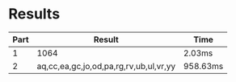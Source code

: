 # Results
| Part | Result | Time |
| --- | --- | --- |
| 1 | 1064 | 2.03ms |
| 2 | aq,cc,ea,gc,jo,od,pa,rg,rv,ub,ul,vr,yy | 958.63ms |

